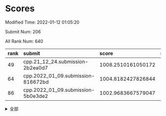 # Scores

Modified Time: 2022-01-12 01:05:20

Submit Num: 206

All Rank Num: 640

| rank |               submit               |       score        |       sigma        | pk_num |
| :--- | :--------------------------------- | :----------------- | :----------------- | :----- |
| 49   | cpp.21_12_24.submission-2b2ea0d7   | 1008.2510161050172 | 2.1836642005667555 | 10     |
| 64   | cpp.2022_01_09.submission-816672bd | 1004.8182427826844 | 1.645576786421637  | 14     |
| 86   | cpp.2022_01_09.submission-5b0e3de2 | 1002.9683667579047 | 1.7683664995528208 | 11     |


<details>
<summary>全部</summary>

| rank |                 submit                 |       score        |       sigma        | pk_num |
| :--- | :------------------------------------- | :----------------- | :----------------- | :----- |
| 1    | gobigger.level_3.submission_level_3_36 | 1018.3299912724756 | 3.2569459675221193 | 9      |
| 2    | gobigger.level_3.submission_level_3_1  | 1014.5052922086645 | 2.0451429746198087 | 12     |
| 3    | gobigger.level_3.submission_level_3_28 | 1013.3406852919996 | 2.2189468035769355 | 12     |
| 4    | gobigger.level_3.submission_level_3_47 | 1013.0902221060011 | 1.9273407075776685 | 11     |
| 5    | gobigger.level_3.submission_level_3_29 | 1012.9916659186708 | 2.1188029986927157 | 11     |
| 6    | gobigger.level_3.submission_level_3_14 | 1012.8493457437862 | 2.297231923967934  | 11     |
| 7    | gobigger.level_3.submission_level_3_2  | 1012.4707362516734 | 1.9334186792164672 | 13     |
| 8    | gobigger.level_3.submission_level_3_15 | 1012.4048235040372 | 1.9861012865238994 | 12     |
| 9    | gobigger.level_3.submission_level_3_18 | 1012.3468200385364 | 1.805107277706087  | 12     |
| 10   | gobigger.level_3.submission_level_3_35 | 1012.1647482745676 | 1.9371060667598925 | 12     |
| 11   | gobigger.level_3.submission_level_3_26 | 1012.1562461282325 | 1.9009170111851954 | 13     |
| 12   | gobigger.level_3.submission_level_3_22 | 1012.1418519162737 | 1.6870326134628317 | 15     |
| 13   | gobigger.level_3.submission_level_3_4  | 1012.1388322519515 | 1.9619122344704332 | 12     |
| 14   | gobigger.level_3.submission_level_3_25 | 1012.0600330800758 | 2.092671122008346  | 14     |
| 15   | gobigger.level_3.submission_level_3_7  | 1011.9845330967983 | 2.1053783960946917 | 13     |
| 16   | gobigger.level_3.submission_level_3_44 | 1011.9244919442073 | 2.1667449049871625 | 12     |
| 17   | gobigger.level_3.submission_level_3_0  | 1011.8139924871933 | 1.881957124008945  | 10     |
| 18   | gobigger.level_3.submission_level_3_12 | 1011.8065263542715 | 1.9766555837642252 | 13     |
| 19   | gobigger.level_3.submission_level_3_21 | 1011.696321555018  | 1.8907651020527796 | 13     |
| 20   | gobigger.level_3.submission_level_3_38 | 1011.5607630576387 | 2.142266152841128  | 10     |
| 21   | gobigger.level_3.submission_level_3_27 | 1011.2479067455477 | 1.8598487383456606 | 14     |
| 22   | gobigger.level_3.submission_level_3_37 | 1011.1313948455173 | 1.9545175275013216 | 12     |
| 23   | gobigger.level_3.submission_level_3_32 | 1010.80847261655   | 1.8466980080020985 | 11     |
| 24   | gobigger.level_3.submission_level_3_40 | 1010.6760056448236 | 1.5774676529144944 | 14     |
| 25   | gobigger.level_3.submission_level_3_45 | 1010.6002480268331 | 2.2581556557484213 | 10     |
| 26   | gobigger.level_3.submission_level_3_34 | 1010.5426935906105 | 2.374332612572544  | 10     |
| 27   | gobigger.level_3.submission_level_3_6  | 1010.1737461048781 | 1.5347363991815197 | 17     |
| 28   | gobigger.level_3.submission_level_3_3  | 1010.1535164919047 | 1.9213825192916654 | 15     |
| 29   | gobigger.level_3.submission_level_3_20 | 1010.0645635201423 | 1.795503548524803  | 13     |
| 30   | gobigger.level_3.submission_level_3_5  | 1009.9522740814092 | 1.8677807215194107 | 12     |
| 31   | gobigger.level_3.submission_level_3_46 | 1009.9367302523746 | 1.6730453289877438 | 13     |
| 32   | gobigger.level_3.submission_level_3_11 | 1009.8764158059416 | 1.9683449889277846 | 12     |
| 33   | gobigger.level_3.submission_level_3_48 | 1009.8319685496145 | 1.914124497301411  | 12     |
| 34   | gobigger.level_3.submission_level_3_17 | 1009.8279290211267 | 1.7986581987769295 | 13     |
| 35   | gobigger.level_3.submission_level_3_19 | 1009.6837649922415 | 1.7847782066690987 | 14     |
| 36   | gobigger.level_3.submission_level_3_13 | 1009.6481484412191 | 1.8176352620973648 | 13     |
| 37   | gobigger.level_3.submission_level_3_42 | 1009.4209652936523 | 1.724213814207161  | 14     |
| 38   | gobigger.level_3.submission_level_3_10 | 1009.4167004268376 | 1.7995545176937986 | 12     |
| 39   | gobigger.level_1.submission_level_1_35 | 1009.3838498446829 | 2.5494873059739294 | 7      |
| 40   | gobigger.level_3.submission_level_3_16 | 1009.2078224551084 | 1.9664785096823523 | 11     |
| 41   | gobigger.level_3.submission_level_3_24 | 1009.0885730506759 | 2.204111269305236  | 12     |
| 42   | gobigger.level_3.submission_level_3_31 | 1008.8935395326603 | 1.822480319141646  | 16     |
| 43   | gobigger.level_3.submission_level_3_30 | 1008.7320519991774 | 1.7741114871929338 | 13     |
| 44   | gobigger.level_3.submission_level_3_8  | 1008.6286272157757 | 2.033613928463908  | 11     |
| 45   | gobigger.level_3.submission_level_3_49 | 1008.620555843528  | 1.4972320750656996 | 16     |
| 46   | gobigger.level_3.submission_level_3_41 | 1008.5189811380715 | 1.8913009704030737 | 11     |
| 47   | gobigger.level_3.submission_level_3_23 | 1008.4578591216615 | 2.062979493044566  | 11     |
| 48   | gobigger.level_3.submission_level_3_9  | 1008.4427538663755 | 2.18909181336529   | 10     |
| 49   | cpp.21_12_24.submission-2b2ea0d7       | 1008.2510161050172 | 2.1836642005667555 | 10     |
| 50   | gobigger.level_3.submission_level_3_43 | 1007.8110633859736 | 1.6467366266506038 | 14     |
| 51   | gobigger.level_3.submission_level_3_33 | 1007.1458721751711 | 1.6755026493396474 | 12     |
| 52   | gobigger.level_3.submission_level_3_39 | 1006.3603334291666 | 1.760948214433036  | 14     |
| 53   | gobigger.level_1.submission_level_1_21 | 1006.3062998104579 | 1.7373033617697777 | 14     |
| 54   | gobigger.level_1.submission_level_1_27 | 1006.2947169173061 | 1.9185676620998708 | 10     |
| 55   | gobigger.level_1.submission_level_1_25 | 1006.1455909002583 | 1.7423883201115553 | 12     |
| 56   | gobigger.level_1.submission_level_1_47 | 1006.136929625898  | 1.8945813531236009 | 13     |
| 57   | gobigger.level_1.submission_level_1_13 | 1005.8593311644994 | 1.7425743451632578 | 10     |
| 58   | gobigger.level_1.submission_level_1_44 | 1005.838050437334  | 1.69117092088015   | 14     |
| 59   | gobigger.level_1.submission_level_1_9  | 1005.6524495790042 | 1.6540479297105248 | 13     |
| 60   | gobigger.jsonzb.submission_level_4_0   | 1005.5370907892988 | 1.5547485114033084 | 13     |
| 61   | gobigger.level_1.submission_level_1_41 | 1005.378021512233  | 2.0413307226148634 | 7      |
| 62   | gobigger.level_1.submission_level_1_30 | 1004.963321966721  | 1.8020310933459036 | 11     |
| 63   | gobigger.level_1.submission_level_1_6  | 1004.9580370559701 | 1.6291041540010973 | 15     |
| 64   | cpp.2022_01_09.submission-816672bd     | 1004.8182427826844 | 1.645576786421637  | 14     |
| 65   | gobigger.level_1.submission_level_1_8  | 1004.4340556427487 | 1.6962043284669992 | 13     |
| 66   | gobigger.level_1.submission_level_1_4  | 1004.3375037703066 | 1.6169597657523076 | 14     |
| 67   | gobigger.level_1.submission_level_1_45 | 1004.2923604936952 | 1.6639646881527557 | 12     |
| 68   | gobigger.level_1.submission_level_1_43 | 1004.2587355899769 | 1.5750160778075828 | 14     |
| 69   | gobigger.level_1.submission_level_1_5  | 1004.1448257611266 | 1.872139224816218  | 11     |
| 70   | gobigger.level_1.submission_level_1_36 | 1004.1070947364373 | 1.8114477975419525 | 12     |
| 71   | gobigger.level_1.submission_level_1_2  | 1004.0238434281196 | 1.7634554142730727 | 12     |
| 72   | gobigger.level_1.submission_level_1_29 | 1003.859225962536  | 1.731231401395292  | 13     |
| 73   | gobigger.level_1.submission_level_1_14 | 1003.8430838823439 | 2.144334153340708  | 8      |
| 74   | gobigger.level_1.submission_level_1_42 | 1003.6839756680406 | 1.6556696324301763 | 11     |
| 75   | gobigger.level_1.submission_level_1_49 | 1003.5924459054368 | 1.5246450542525942 | 17     |
| 76   | gobigger.level_1.submission_level_1_16 | 1003.3623504016928 | 1.619822811590965  | 13     |
| 77   | gobigger.level_1.submission_level_1_32 | 1003.3218303616169 | 1.6881869585352451 | 12     |
| 78   | gobigger.level_1.submission_level_1_3  | 1003.3114672582409 | 1.8280507569980031 | 11     |
| 79   | gobigger.level_1.submission_level_1_26 | 1003.2845024452344 | 1.9209655386109123 | 11     |
| 80   | gobigger.level_1.submission_level_1_18 | 1003.2294888304922 | 1.6967867618848012 | 12     |
| 81   | gobigger.level_1.submission_level_1_22 | 1003.2263371541256 | 1.9458525774727615 | 9      |
| 82   | gobigger.level_1.submission_level_1_33 | 1003.2224364561629 | 1.8719588186901475 | 10     |
| 83   | gobigger.level_1.submission_level_1_15 | 1003.1806712625315 | 1.6247325243090822 | 14     |
| 84   | gobigger.level_1.submission_level_1_39 | 1003.1562922440188 | 1.6373304174748593 | 13     |
| 85   | gobigger.level_1.submission_level_1_31 | 1003.0191030433949 | 1.6162716126414425 | 13     |
| 86   | cpp.2022_01_09.submission-5b0e3de2     | 1002.9683667579047 | 1.7683664995528208 | 11     |
| 87   | gobigger.level_1.submission_level_1_12 | 1002.8328531763437 | 1.8251072542317652 | 11     |
| 88   | gobigger.level_1.submission_level_1_46 | 1002.7863554706132 | 1.8683421735331625 | 10     |
| 89   | gobigger.level_1.submission_level_1_23 | 1002.6501288123527 | 1.54961431095734   | 15     |
| 90   | gobigger.level_1.submission_level_1_1  | 1002.6401722104548 | 2.0261847995332283 | 11     |
| 91   | gobigger.level_1.submission_level_1_37 | 1002.3294566388693 | 1.7923602453553134 | 13     |
| 92   | gobigger.level_1.submission_level_1_38 | 1002.3204744648036 | 1.8072585802434382 | 11     |
| 93   | gobigger.level_1.submission_level_1_24 | 1002.2737407166378 | 1.60421255043277   | 15     |
| 94   | gobigger.level_1.submission_level_1_34 | 1002.1331454636745 | 1.6224821414514    | 12     |
| 95   | gobigger.level_1.submission_level_1_17 | 1002.0899253793743 | 1.7165941292120586 | 12     |
| 96   | gobigger.level_1.submission_level_1_48 | 1001.893233870809  | 1.6868818880028287 | 10     |
| 97   | gobigger.level_1.submission_level_1_11 | 1001.7877457805273 | 1.5524381422881723 | 15     |
| 98   | gobigger.level_1.submission_level_1_7  | 1001.7724034854488 | 1.715168738342733  | 12     |
| 99   | gobigger.level_1.submission_level_1_20 | 1001.6563766808789 | 1.600945999497433  | 11     |
| 100  | gobigger.level_1.submission_level_1_19 | 1001.5696064312638 | 1.8733335449509467 | 8      |
| 101  | gobigger.level_1.submission_level_1_28 | 1001.2374111178286 | 1.637234400943468  | 13     |
| 102  | gobigger.level_1.submission_level_1_0  | 1000.2468842514108 | 1.547495045977448  | 14     |
| 103  | gobigger.level_1.submission_level_1_40 | 999.9107976199575  | 1.8605432692890396 | 12     |
| 104  | gobigger.level_1.submission_level_1_10 | 999.5685123551593  | 1.845222386175378  | 11     |
| 105  | gobigger.random.submission_random_46   | 998.9812478019556  | 1.6309763278545528 | 10     |
| 106  | gobigger.random.submission_random_13   | 998.0834721657371  | 1.5787801018109902 | 13     |
| 107  | gobigger.random.submission_random_14   | 997.9172577259989  | 1.699618927100125  | 13     |
| 108  | gobigger.random.submission_random_19   | 997.909292653771   | 1.8597207263600277 | 9      |
| 109  | gobigger.random.submission_random_18   | 997.871232071004   | 1.495050658470797  | 13     |
| 110  | gobigger.random.submission_random_17   | 997.6846614675833  | 1.6217310633796331 | 12     |
| 111  | gobigger.random.submission_random_15   | 997.6620660927791  | 1.6374058648870176 | 12     |
| 112  | gobigger.random.submission_random_0    | 997.3469244302826  | 1.5339925187895627 | 14     |
| 113  | gobigger.random.submission_random_22   | 997.28007001215    | 1.5144035041911583 | 13     |
| 114  | gobigger.random.submission_random_30   | 997.2188965674983  | 1.7091039934270251 | 12     |
| 115  | gobigger.level_2.submission_level_2_27 | 997.172807755219   | 1.7330751914713711 | 10     |
| 116  | gobigger.random.submission_random_8    | 997.1142219817087  | 1.5763556744121123 | 14     |
| 117  | gobigger.random.submission_random_49   | 996.9346085969828  | 1.4298268959849587 | 15     |
| 118  | gobigger.random.submission_random_25   | 996.9291710901056  | 1.5358866409159952 | 14     |
| 119  | gobigger.random.submission_random_29   | 996.9107645656233  | 1.4472473739109122 | 15     |
| 120  | gobigger.random.submission_random_35   | 996.7987596332472  | 1.589478733576833  | 16     |
| 121  | gobigger.random.submission_random_1    | 996.7880527312926  | 1.7605664747115992 | 13     |
| 122  | gobigger.random.submission_random_26   | 996.7480675450307  | 1.6747187016824434 | 11     |
| 123  | gobigger.random.submission_random_31   | 996.7102315777335  | 1.6048172286083562 | 14     |
| 124  | gobigger.random.submission_random_24   | 996.6725961470089  | 1.5022743231832714 | 15     |
| 125  | gobigger.level_2.submission_level_2_31 | 996.5707694205314  | 1.7527275713919694 | 11     |
| 126  | gobigger.random.submission_random_9    | 996.4865962868151  | 1.6135891518141043 | 13     |
| 127  | gobigger.level_2.submission_level_2_49 | 996.4236861618053  | 1.7016875287159279 | 14     |
| 128  | gobigger.level_2.submission_level_2_19 | 996.3404477660409  | 1.8893545007019377 | 9      |
| 129  | gobigger.random.submission_random_7    | 996.332942700844   | 1.7611826838710123 | 11     |
| 130  | gobigger.random.submission_random_2    | 996.2642192849086  | 1.6537731485546645 | 14     |
| 131  | gobigger.random.submission_random_39   | 996.2057247920065  | 1.7689393760633998 | 11     |
| 132  | gobigger.random.submission_random_6    | 996.0958942516988  | 1.7447755291237461 | 12     |
| 133  | gobigger.random.submission_random_42   | 996.0937106671535  | 1.545544088668354  | 15     |
| 134  | gobigger.random.submission_random_44   | 996.0833964741562  | 1.5742418975254064 | 13     |
| 135  | gobigger.random.submission_random_40   | 996.055388161255   | 1.6359126125496832 | 10     |
| 136  | gobigger.random.submission_random_36   | 995.9305948784304  | 1.6398972340385223 | 15     |
| 137  | gobigger.level_2.submission_level_2_38 | 995.8798026489416  | 1.5957796118630307 | 16     |
| 138  | gobigger.random.submission_random_5    | 995.7843115515057  | 1.5459126242686996 | 14     |
| 139  | gobigger.random.submission_random_20   | 995.7502565853554  | 1.7794840712063364 | 12     |
| 140  | gobigger.random.submission_random_16   | 995.5987510819336  | 1.7467032412125256 | 11     |
| 141  | gobigger.random.submission_random_10   | 995.5890985051464  | 1.554000852171968  | 16     |
| 142  | gobigger.level_2.submission_level_2_33 | 995.563404322392   | 1.6624941166899252 | 13     |
| 143  | gobigger.level_2.submission_level_2_15 | 995.5450428978851  | 1.7933778119932693 | 13     |
| 144  | gobigger.random.submission_random_38   | 995.5184252402711  | 1.6869951352576316 | 13     |
| 145  | gobigger.level_2.submission_level_2_40 | 995.502132820878   | 1.8209497823595724 | 12     |
| 146  | gobigger.random.submission_random_41   | 995.4986201508844  | 1.7292234399781454 | 11     |
| 147  | gobigger.random.submission_random_4    | 995.4685952775928  | 1.5888888272979058 | 14     |
| 148  | gobigger.level_2.submission_level_2_12 | 995.362116301957   | 1.6817165966160343 | 11     |
| 149  | gobigger.random.submission_random_43   | 995.3380445823173  | 1.3840997632667755 | 17     |
| 150  | gobigger.level_2.submission_level_2_24 | 995.3153211430603  | 2.080803013791618  | 9      |
| 151  | gobigger.random.submission_random_27   | 995.2497683187083  | 1.700414095776235  | 12     |
| 152  | gobigger.level_2.submission_level_2_25 | 995.1832868714125  | 1.6827475246895924 | 15     |
| 153  | gobigger.random.submission_random_47   | 995.1420922121713  | 1.7281071650073503 | 13     |
| 154  | gobigger.random.submission_random_45   | 995.0121674847843  | 1.5872204927442084 | 13     |
| 155  | gobigger.random.submission_random_37   | 994.943888457596   | 1.4784528526668768 | 16     |
| 156  | gobigger.random.submission_random_48   | 994.9302347983097  | 1.7188953997730088 | 12     |
| 157  | gobigger.level_2.submission_level_2_37 | 994.8811934929694  | 1.5901375555736634 | 16     |
| 158  | gobigger.random.submission_random_32   | 994.8795030477249  | 1.790599430475362  | 12     |
| 159  | gobigger.random.submission_random_34   | 994.7273860835545  | 1.9263611692076377 | 11     |
| 160  | gobigger.random.submission_random_12   | 994.2141408284531  | 1.7519992571576213 | 15     |
| 161  | gobigger.random.submission_random_11   | 994.1748301384418  | 1.6900557685086919 | 14     |
| 162  | gobigger.random.submission_random_21   | 994.1092377842676  | 1.9901802516186813 | 11     |
| 163  | gobigger.random.submission_random_28   | 994.0295223358127  | 1.5532729561334528 | 14     |
| 164  | gobigger.level_2.submission_level_2_21 | 993.9290279803747  | 1.5953446429697904 | 14     |
| 165  | gobigger.level_2.submission_level_2_20 | 993.8023509978353  | 1.859840275953828  | 10     |
| 166  | gobigger.random.submission_random_23   | 993.6911437637218  | 1.6611033124117018 | 11     |
| 167  | gobigger.level_2.submission_level_2_35 | 993.6775021586319  | 1.5840612901134536 | 13     |
| 168  | gobigger.level_2.submission_level_2_17 | 993.6326432820722  | 1.7374386958003367 | 12     |
| 169  | gobigger.level_2.submission_level_2_36 | 993.5758459695242  | 1.579974906689985  | 14     |
| 170  | gobigger.level_2.submission_level_2_10 | 993.4943044376682  | 1.6775620587933657 | 13     |
| 171  | gobigger.level_2.submission_level_2_32 | 993.2652260985931  | 1.7657661976395804 | 12     |
| 172  | gobigger.level_2.submission_level_2_5  | 993.0875403784358  | 1.8538940542026232 | 14     |
| 173  | gobigger.level_2.submission_level_2_42 | 993.0553554376163  | 1.6880461335208854 | 16     |
| 174  | gobigger.level_2.submission_level_2_16 | 992.9532994021631  | 1.7646348538474839 | 14     |
| 175  | gobigger.level_2.submission_level_2_29 | 992.9024626281188  | 2.1346211377853592 | 9      |
| 176  | gobigger.level_2.submission_level_2_23 | 992.8359718629926  | 2.1165995019555797 | 9      |
| 177  | gobigger.level_2.submission_level_2_2  | 992.8178660822099  | 1.9582766324360135 | 13     |
| 178  | gobigger.level_2.submission_level_2_26 | 992.7718998892428  | 1.6092714209340453 | 16     |
| 179  | gobigger.level_2.submission_level_2_11 | 992.7086182633934  | 1.7491066586190893 | 14     |
| 180  | gobigger.random.submission_random_33   | 992.5372846631159  | 1.593850451005056  | 15     |
| 181  | gobigger.level_2.submission_level_2_0  | 992.5161095602685  | 1.5092651762170437 | 16     |
| 182  | gobigger.level_2.submission_level_2_7  | 992.4792199894193  | 2.218917944193326  | 9      |
| 183  | gobigger.level_2.submission_level_2_34 | 992.4683492042976  | 1.8356098544403099 | 12     |
| 184  | gobigger.level_2.submission_level_2_6  | 992.4508214396183  | 2.0695270326677324 | 9      |
| 185  | gobigger.level_2.submission_level_2_46 | 992.4341484779675  | 1.715602894368215  | 14     |
| 186  | gobigger.level_2.submission_level_2_43 | 992.4119089978407  | 1.4954101539085798 | 15     |
| 187  | gobigger.level_2.submission_level_2_47 | 992.2106686766031  | 2.016552345579273  | 9      |
| 188  | gobigger.random.submission_random_3    | 992.1493268217049  | 1.7245170082798282 | 11     |
| 189  | gobigger.level_2.submission_level_2_3  | 992.0433716787775  | 1.7381541117647692 | 14     |
| 190  | gobigger.level_2.submission_level_2_39 | 991.9478475649122  | 2.050478972105502  | 12     |
| 191  | gobigger.level_2.submission_level_2_30 | 991.3710138215259  | 1.5891600338236729 | 15     |
| 192  | gobigger.level_2.submission_level_2_14 | 991.2382256033166  | 1.6391881922039764 | 13     |
| 193  | gobigger.level_2.submission_level_2_4  | 991.1174628280567  | 1.8887429140453236 | 12     |
| 194  | gobigger.level_2.submission_level_2_13 | 990.9881416728873  | 2.015798049475918  | 12     |
| 195  | gobigger.level_2.submission_level_2_48 | 990.7798455438023  | 1.9826720071676391 | 10     |
| 196  | gobigger.level_2.submission_level_2_1  | 990.3667423386983  | 2.2751182853383303 | 12     |
| 197  | gobigger.level_2.submission_level_2_22 | 989.9407726366273  | 1.824858317487913  | 14     |
| 198  | gobigger.level_2.submission_level_2_28 | 989.6954308023844  | 2.233527206909946  | 11     |
| 199  | gobigger.level_2.submission_level_2_44 | 989.5708774619671  | 1.8798744110844012 | 12     |
| 200  | gobigger.level_2.submission_level_2_18 | 989.1189412277216  | 1.8963521049252159 | 14     |
| 201  | gobigger.none.submission_none_1        | 988.243729308895   | 2.0258159534017732 | 13     |
| 202  | gobigger.level_2.submission_level_2_45 | 988.2109863734154  | 2.0851127645873193 | 11     |
| 203  | gobigger.level_2.submission_level_2_41 | 986.8766032548775  | 2.0428763638958602 | 12     |
| 204  | gobigger.level_2.submission_level_2_8  | 986.3814770152834  | 2.3689713255267155 | 11     |
| 205  | gobigger.level_2.submission_level_2_9  | 984.8338900186163  | 2.565560311962846  | 9      |
| 206  | gobigger.none.submission_none_0        | 980.0301642461483  | 2.727275283348889  | 10     |

</details>